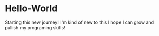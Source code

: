 # Hello-World
Starting this new journey!
I'm kind of new to this I hope I can grow and pullish my programing skills!
